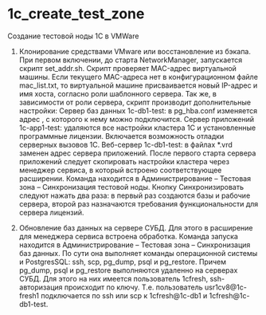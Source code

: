 # 1c_create_test_zone
Создание тестовой ноды 1С в VMWare

1.	Клонирование средствами VMware или восстановление из бэкапа.
При первом включении, до старта NetworkManager, запускается скрипт set_addr.sh. Скрипт проверяет MAC-адрес виртуальной машины. Если текущего MAC-адреса нет в конфигурационном файле mac_list.txt, то виртуальной машине присваивается новый IP-адрес и имя хоста, согласно роли шаблонного сервера. 
Так же, в зависимости от роли сервера, скрипт производит дополнительные настройки:
         Сервер баз данных 1c-db1-test: в pg_hba.conf изменяется адрес , с которого к нему можно подключится.
         Сервер приложений 1c-app1-test: удаляются все настройки кластера 1С и установленные программные лицензии. Включается возможность отладки серверных вызовов 1С.
         Веб-сервер 1c-db1-test: в файлах *.vrd заменен адрес сервера приложений.
После первого старта сервера приложений следует скопировать настройки кластера через менеджер сервиса, в который встроено соответствующее расширении. Команда находится в Администрирование – Тестовая зона – Синхронизация тестовой ноды. Кнопку Синхронизировать следуют нажать два раза: в первый раз создаются базы и рабочие сервера, второй раз назначаются требования функциональности для сервера лицензий.  
 
2.	Обновление баз данных на сервере СУБД. 
Для этого в расширение для менеджера сервиса встроена обработка. Команда запуска находится в Администрирование – Тестовая зона – Синхронизация баз данных. 
По сути она выполняет команды операционной системы и PostgresSQL: ssh, scp, pg_dump, psql и pg_restore. Причем pg_dump, psql и pg_restore выполняются удаленно на серверах СУБД. Для этого на них имеется пользователь 1cfresh, ssh-авторизация происходит по ключу. Т.е. пользователь usr1cv8@1c-fresh1 подключается по ssh или scp к 1cfresh@1c-db1 и 1cfresh@1c-db1-test.


